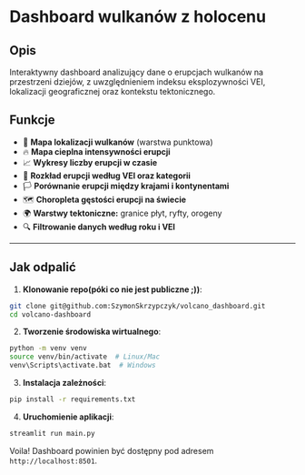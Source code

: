 # Dashboard wulkanów z holocenu 

## Opis
Interaktywny dashboard analizujący dane o erupcjach wulkanów na przestrzeni dziejów, z uwzględnieniem indeksu eksplozywności VEI, lokalizacji geograficznej oraz kontekstu tektonicznego.

## Funkcje

- 📍 **Mapa lokalizacji wulkanów** (warstwa punktowa)
- 🔥 **Mapa cieplna intensywności erupcji**
- 📈 **Wykresy liczby erupcji w czasie**
- 🌋 **Rozkład erupcji według VEI oraz kategorii**
- 🏳️ **Porównanie erupcji między krajami i kontynentami**
- 🗺️ **Choropleta gęstości erupcji na świecie**
- 🌍 **Warstwy tektoniczne:** granice płyt, ryfty, orogeny
- 🔍 **Filtrowanie danych według roku i VEI**

---

## Jak odpalić
1. **Klonowanie repo(póki co nie jest publiczne ;))**:
```bash
git clone git@github.com:SzymonSkrzypczyk/volcano_dashboard.git
cd volcano-dashboard
```
2. **Tworzenie środowiska wirtualnego**:
```bash
python -m venv venv
source venv/bin/activate  # Linux/Mac
venv\Scripts\activate.bat  # Windows
```
3. **Instalacja zależności**:
```bash
pip install -r requirements.txt
```
4. **Uruchomienie aplikacji**:
```bash
streamlit run main.py
```

Voila! Dashboard powinien być dostępny pod adresem `http://localhost:8501`.

